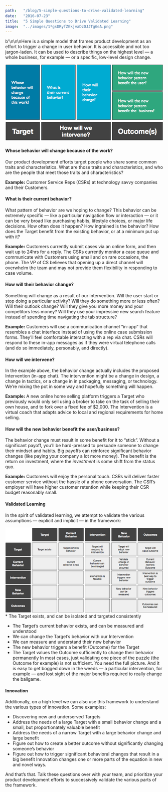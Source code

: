 ```yaml
---
path:	"/blog/5-simple-questions-to-drive-validated-learning"
date:	"2016-07-23"
title:	"5 Simple Questions to Drive Validated Learning"
image:	"../images/1*gsDRyfZEkjvaDzOJJTgGeA.png"
---
```


b'\n\n\nHere is a simple model that frames product development as an effort to trigger a change in user behavior. It is accessible and not too jargon-laden. It can be used to describe things on the highest level — a whole business, for example — or a specific, low-level design change.

![](../images/1*gsDRyfZEkjvaDzOJJTgGeA.png)

#### Whose behavior will change because of the work?

Our product development efforts target people who share some common traits and characteristics. What are those traits and characteristics, and who are the people that meet those traits and characteristics?

**Example:** Customer Service Reps (CSRs) at technology savvy companies and their Customers.

#### What is their current behavior?

What pattern of behavior are we hoping to change? This behavior can be extremely specific — like a particular navigation flow or interaction — or it can be very broad like purchasing habits, lifestyle choices, or major life decisions. How often does it happen? How ingrained is the behavior? How does the Target benefit from the existing behavior, or at a minimum put up with it?

**Example:** Customers currently submit cases via an online form, and then wait up to 24hrs for a reply. The CSRs currently monitor a case queue and communicate with Customers using email and on rare occasions, the phone. The VP of CS believes that opening up a direct channel will overwhelm the team and may not provide them flexibility in responding to case volume.

#### How will their behavior change?

Something will change as a result of our intervention. Will the user start or stop doing a particular activity? Will they do something more or less often? Will their outlook change? Will they give you more money and your competitors less money? Will they use your impressive new search feature instead of spending time navigating the tab structure?

**Example:** Customers will use a communication channel “in-app” that resembles a chat interface instead of using the online case submission forms. They’ll feel comfortable interacting with a rep via chat. CSRs will respond to these in-app messages as if they were virtual telephone calls (and do so immediately, personably, and directly).

#### How will we intervene?

In the example above, the behavior change actually includes the proposed Intervention (in-app chat). The intervention might be a change in design, a change in tactics, or a change in in packaging, messaging, or technology. We’re mixing the pot in some way and hopefully something will happen.

**Example:** A new online home selling platform triggers a Target who previously would only sell using a broker to take on the task of selling their own house, and to fork over a fixed fee of $2,000. The Intervention is a virtual coach that adapts advice to local and regional requirements for home selling.

#### How will the new behavior benefit the user/business?

The behavior change must result in some benefit for it to “stick”. Without a significant payoff, you’ll be hard-pressed to persuade someone to change their mindset and habits. Big payoffs can reinforce significant behavior changes (like paying your company a lot more money). The benefit is the return on investment, where the *investment* is some shift from the status quo.

**Example:** Customers will enjoy the personal touch. CSRs will deliver faster customer service without the hassle of a phone conversation. The CSR’s employer will have higher customer retention while keeping their CSR budget reasonably small.

#### Validated Learning

In the spirit of validated learning, we attempt to validate the various assumptions — explicit and implicit — in the framework:

![](../images/1*YculttC5xLDY8W-9-Zyxow.png)* The Target exists, and can be isolated and targeted consistently
* The Target’s current behavior exists, and can be measured and understood
* We can change the Target’s behavior with our Intervention
* We can measure and understand their new behavior
* The new behavior triggers a benefit (Outcome) for the Target
* The Target values the Outcome sufficiently to change their behavior permanently
In most cases, just validating one piece of the puzzle (the Outcome for example) is not sufficient. You need the full picture. And it is easy to get bogged down in the weeds — a particular intervention, for example — and lost sight of the major benefits required to really change the ballgame.

#### Innovation

Additionally, on a high level we can also use this framework to understand the various types of innovation. Some examples:

* Discovering new and underserved Targets
* Address the needs of a large Target with a small behavior change and a small, but proportionately valuable benefit
* Address the needs of a narrow Target with a large behavior change and large benefit
* Figure out how to create a better outcome without significantly changing someone’s behavior
* Figure out how to trigger significant behavioral changes that result in a big benefit
Innovation changes one or more parts of the equation in new and novel ways.

And that’s that. Talk these questions over with your team, and prioritize your product development efforts to successively validate the various parts of the framework.

